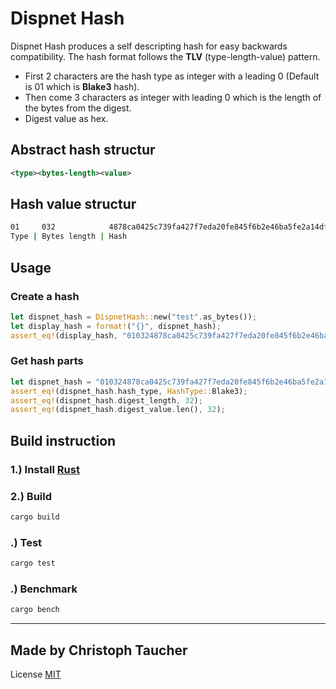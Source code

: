 # Dispnet Hash

Dispnet Hash produces a self descripting hash for easy backwards compatibility.
The hash format follows the **TLV** (type-length-value) pattern.

* First 2 characters are the hash type as integer with a leading 0 (Default is 01 which is **Blake3** hash).
* Then come 3 characters as integer with leading 0 which is the length of the bytes from the digest.
* Digest value as hex.

## Abstract hash structur

```xml
<type><bytes-length><value>
```

## Hash value structur

```bash
01     032            4878ca0425c739fa427f7eda20fe845f6b2e46ba5fe2a14df5b1e32f50603215
Type | Bytes length | Hash
```

## Usage

### Create a hash

```rust
let dispnet_hash = DispnetHash::new("test".as_bytes());
let display_hash = format!("{}", dispnet_hash);
assert_eq!(display_hash, "010324878ca0425c739fa427f7eda20fe845f6b2e46ba5fe2a14df5b1e32f50603215");
```

### Get hash parts

```rust
let dispnet_hash = "010324878ca0425c739fa427f7eda20fe845f6b2e46ba5fe2a14df5b1e32f50603215".parse::<DispnetHash>().unwrap();
assert_eq!(dispnet_hash.hash_type, HashType::Blake3);
assert_eq!(dispnet_hash.digest_length, 32);
assert_eq!(dispnet_hash.digest_value.len(), 32);
```

## Build instruction

### 1.) Install [Rust](https://www.rust-lang.org/tools/install)

### 2.) Build

```sh
cargo build
```

### .) Test

```sh
cargo test
```

### .) Benchmark

```sh
cargo bench
```

---

## Made by Christoph Taucher

License [MIT](LICENSE)

